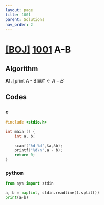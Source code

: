 ```yaml
---
layout: page
title: 1001
parent: Solutions
nav_order: 2
---
```

# [[BOJ]](https://www.acmicpc.net/problem) [1001](https://www.acmicpc.net/problem/1001) A-B
## Algorithm
$\textbf{A1.}$ [print A - B]$\texttt{OUT} \leftarrow A - B$
## Codes
### c
```c
#include <stdio.h>

int main () {
	int a, b;

	scanf("%d %d",&a,&b);
	printf("%d\n",a - b);
	return 0;
}
```
### python
```python
from sys import stdin

a, b = map(int, stdin.readline().split())
print(a-b)
```

